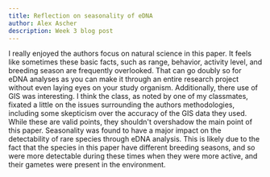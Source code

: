 ```yaml
---
title: Reflection on seasonality of eDNA
author: Alex Ascher
description: Week 3 blog post
---
```

I really enjoyed the authors focus on natural science in this paper. It feels like sometimes these basic facts, such as range, behavior, activity level, and breeding season are frequently overlooked. That can go doubly so for eDNA analyses as you can make it through an entire research project without even laying eyes on your study organism. Additionally, there use of GIS was interesting. I think the class, as noted by one of my classmates, fixated a little on the issues surrounding the authors methodologies, including some skepticism over the accuracy of the GIS data they used. While these are valid points, they shouldn't overshadow the main point of this paper. Seasonality was found to have a major impact on the detectability of rare species through eDNA analysis. This is likely due to the fact that the species in this paper have different breeding seasons, and so were more detectable during these times when they were more active, and their gametes were present in the environment. 